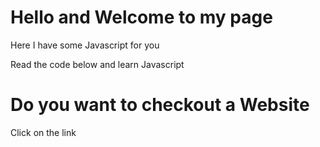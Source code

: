 # Hello and Welcome to my page 
Here I have some Javascript for you

Read the code below and learn Javascript
# Do you want to checkout a Website 
Click on the link 
